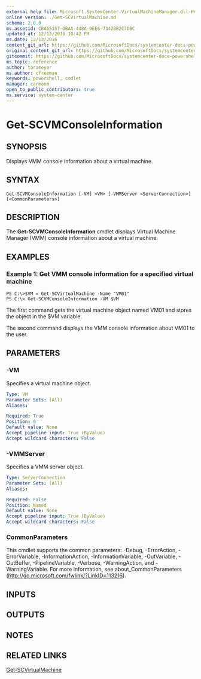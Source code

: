 ```yaml
---
external help file: Microsoft.SystemCenter.VirtualMachineManager.dll-Help.xml
online version: ./Get-SCVirtualMachine.md
schema: 2.0.0
ms.assetid: C8A65157-DBAA-448A-9EE6-7342BB2C7DBC
updated_at: 12/13/2016 10:42 PM
ms.date: 12/13/2016
content_git_url: https://github.com/MicrosoftDocs/systemcenter-docs-powershell/blob/master/systemcenter-cmdlets/VirtualMachineManager/v1/Get-SCVMConsoleInformation.md
original_content_git_url: https://github.com/MicrosoftDocs/systemcenter-docs-powershell/blob/master/systemcenter-cmdlets/VirtualMachineManager/v1/Get-SCVMConsoleInformation.md
gitcommit: https://github.com/MicrosoftDocs/systemcenter-docs-powershell/blob/ea9507ac2178040476af5407227db8cb97701ea9/systemcenter-cmdlets/VirtualMachineManager/v1/Get-SCVMConsoleInformation.md
ms.topic: reference
author: tarameyer
ms.author: cfreeman
keywords: powershell, cmdlet
manager: carmonm
open_to_public_contributors: true
ms.service: system-center
---
```


# Get-SCVMConsoleInformation

## SYNOPSIS
Displays VMM console information about a virtual machine.

## SYNTAX

```
Get-SCVMConsoleInformation [-VM] <VM> [-VMMServer <ServerConnection>] [<CommonParameters>]
```

## DESCRIPTION
The **Get-SCVMConsoleInformation** cmdlet displays Virtual Machine Manager (VMM) console information about a virtual machine.

## EXAMPLES

### Example 1: Get VMM console information for a specified virtual machine
```
PS C:\>$VM = Get-SCVirtualMachine -Name "VM01"
PS C:\> Get-SCVMConsoleInformation -VM $VM
```

The first command gets the virtual machine object named VM01 and stores the object in the $VM variable.

The second command displays the VMM console information about VM01 to the user.

## PARAMETERS

### -VM
Specifies a virtual machine object.

```yaml
Type: VM
Parameter Sets: (All)
Aliases: 

Required: True
Position: 0
Default value: None
Accept pipeline input: True (ByValue)
Accept wildcard characters: False
```

### -VMMServer
Specifies a VMM server object.

```yaml
Type: ServerConnection
Parameter Sets: (All)
Aliases: 

Required: False
Position: Named
Default value: None
Accept pipeline input: True (ByValue)
Accept wildcard characters: False
```

### CommonParameters
This cmdlet supports the common parameters: -Debug, -ErrorAction, -ErrorVariable, -InformationAction, -InformationVariable, -OutVariable, -OutBuffer, -PipelineVariable, -Verbose, -WarningAction, and -WarningVariable. For more information, see about_CommonParameters (http://go.microsoft.com/fwlink/?LinkID=113216).

## INPUTS

## OUTPUTS

## NOTES

## RELATED LINKS

[Get-SCVirtualMachine](xref:VirtualMachineManager/v1/Get-SCVirtualMachine.md)

